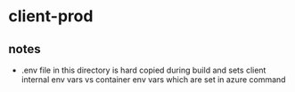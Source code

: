 # client-prod

## notes

- .env file in this directory is hard copied during build and sets client internal env vars vs container env vars which are set in azure command